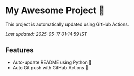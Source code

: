 # My Awesome Project 🚀

This project is automatically updated using GitHub Actions.

_Last updated: 2025-05-17 01:14:59 IST_

## Features
- Auto-update README using Python 🐍
- Auto Git push with GitHub Actions 🤖
